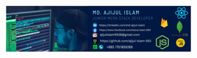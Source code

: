 
<a href="https://www.facebook.com/mirhussainmurtaza/">
<img src="https://github.com/ajijul-islam-5938/ajijul-islam-5938/blob/e95f90164aaf8860be3e7c8440467ca093291e55/banner.jpg" />
</a>
